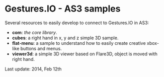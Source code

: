 Gestures.IO - AS3 samples
===========

Several resources to easily develop to connect to Gestures.IO in AS3:

* __com__: _the core library_.
* __cubes__: a right hand in x, y and z simple 3D sample.
* __flat-menu__: a sample to understand how to easily create creative xbox-like buttons and menus.
* __viewer3d__: a simple 3D viewer based on Flare3D, object is moved with right hand.
 


Last update: 2014, Feb 12th
